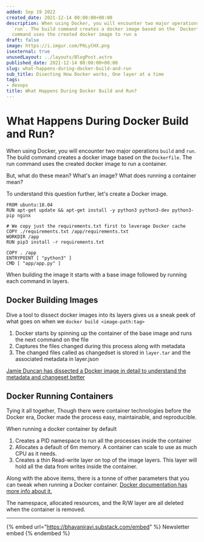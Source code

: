 ```yaml
---
added: Sep 19 2022
created_date: 2021-12-14 00:00:00+00:00
description: When using Docker, you will encounter two major operations `build` and
  `run`. The build command creates a docker image based on the `Dockerfile`. The run
  command uses the created docker image to run a
draft: false
image: https://i.imgur.com/P6LyCHX.png
isexternal: true
unusedLayout: ../layouts/BlogPost.astro
published_date: 2021-12-14 00:00:00+00:00
slug: what-happens-during-docker-build-and-run
sub_title: Disecting How Docker works, One layer at a time
tags:
- devops
title: What Happens During Docker Build and Run?
---
```


# What Happens During Docker Build and Run?

When using Docker, you will encounter two major operations `build` and `run`. The build command creates a docker image based on the `Dockerfile`. The run command uses the created docker image to run a container.

But, what do these mean? What's an image? What does running a container mean?

To understand this question further, let's create a Docker image.

```
FROM ubuntu:18.04
RUN apt-get update && apt-get install -y python3 python3-dev python3-pip nginx

# We copy just the requirements.txt first to leverage Docker cache
COPY ./requirements.txt /app/requirements.txt
WORKDIR /app
RUN pip3 install -r requirements.txt

COPY . /app
ENTRYPOINT [ "python3" ]
CMD [ "app/app.py" ]
```

When building the image it starts with a base image followed by running each command in layers.

## Docker Building Images

Dive a tool to dissect docker images into its layers gives us a sneak peek of what goes on when we `docker build <image-path:tag>`

1. Docker starts by spinning up the container of the base image and runs the next command on the file
2. Captures the files changed during this process along with metadata
3. The changed files called as changedset is stored in `layer.tar` and the associated metadata in layer.json

[Jamie Duncan has dissected a Docker image in detail to understand the metadata and changeset better](https://medium.com/@jamieeduncan/dissecting-a-docker-container-image-6da2411fcebe)

## Docker Running Containers

Tying it all together, Though there were container technologies before the Docker era, Docker made the process easy, maintainable, and reproducible.

When running a docker container by default

1. Creates a PID namespace to run all the processes inside the container
2. Allocates a default of 6m memory. A container can scale to use as much CPU as it needs.
3. Creates a thin Read-write layer on top of the image layers. This layer will hold all the data from writes inside the container.

Along with the above items, there is a tonne of other parameters that you can tweak when running a Docker container. [Docker documentation has more info about it.](https://docs.docker.com/engine/reference/run/)

The namespace, allocated resources, and the R/W layer are all deleted when the container is removed.

---

{% embed url="https://bhavaniravi.substack.com/embed" %}
Newsletter embed
{% endembed %}
